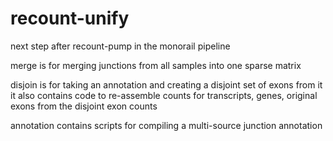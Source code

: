 # recount-unify
next step after recount-pump in the monorail pipeline

merge is for merging junctions from all samples into one sparse matrix

disjoin is for taking an annotation and creating a disjoint set of exons from it
it also contains code to re-assemble counts for transcripts, genes, original exons from the disjoint exon counts

annotation contains scripts for compiling a multi-source junction annotation
